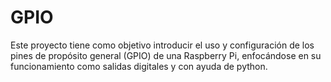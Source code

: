 # GPIO
Este proyecto tiene como objetivo introducir el uso y configuración de los pines de propósito general (GPIO) de una Raspberry Pi, enfocándose en su funcionamiento como salidas digitales y con ayuda de python.

